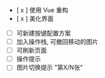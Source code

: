 - [ x ] 使用 Vue 重构
- [ x ] 美化界面
- [ ] 可新建按键配置方案
- [ ] 加入操作栈, 可撤回移动的图片
- [ ] 可刷新页面
- [ ] 操作提示
- [ ] 图片切换提示 "第X/N张"